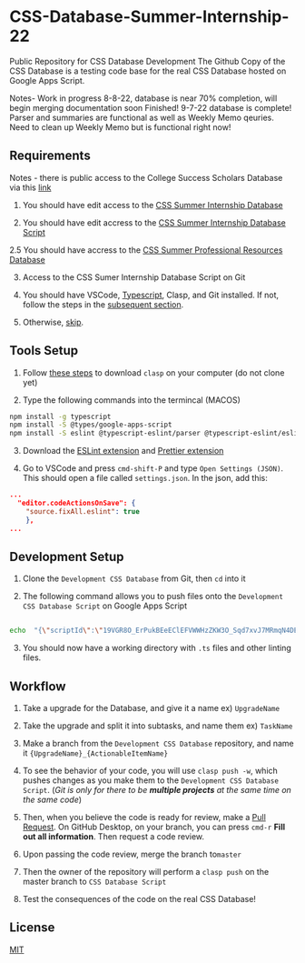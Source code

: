 # CSS-Database-Summer-Internship-22
Public Repository for CSS Database Development
The Github Copy of the CSS Database is a testing code base for the real CSS Database hosted on Google Apps Script.

Notes- 
Work in progress 8-8-22,
database is near 70% completion, will begin merging documentation soon
Finished! 9-7-22
database is complete! Parser and summaries are functional as well as Weekly Memo qeuries.
Need to clean up Weekly Memo but is functional right now!


## Requirements

Notes - there is public access to the College Success Scholars Database via this [link](https://docs.google.com/spreadsheets/d/1Urx86Jjewe84lbw9ev44Plo6WWFcsxpU2sjBTzKxn1c/edit?usp=sharing)

1. You should have edit access to the [CSS Summer Internship Database](https://docs.google.com/spreadsheets/d/1Urx86Jjewe84lbw9ev44Plo6WWFcsxpU2sjBTzKxn1c/edit?usp=sharing)

2. You should have edit accress to the [CSS Summer Internship Database Script](https://docs.google.com/spreadsheets/d/1Urx86Jjewe84lbw9ev44Plo6WWFcsxpU2sjBTzKxn1c/edit?usp=sharing)

2.5  You should have accress to the [CSS Summer Professional Resources Database](https://docs.google.com/spreadsheets/d/1k40aol-a1_iJxkJW8Wcb41tijvK63XSadimy5CVV098/edit?usp=sharing)

3. Access to the CSS Sumer Internship Database Script on Git

4. You should have VSCode, [Typescript](https://www.typescriptlang.org/docs/handbook/basic-types.html), Clasp, and Git installed. If not, follow the steps in the [subsequent section](#tools-setup).

5. Otherwise, [skip](#development-setup).

## Tools Setup

1. Follow [these steps](https://developers.google.com/apps-script/guides/clasp) to download `clasp` on your computer (do not clone yet)

2. Type the following commands into the termincal (MACOS)

```bash
npm install -g typescript
npm install -S @types/google-apps-script
npm install -S eslint @typescript-eslint/parser @typescript-eslint/eslint-plugin eslint-config-prettier
```

3. Download the [ESLint extension](https://marketplace.visualstudio.com/items?itemName=dbaeumer.vscode-eslint) and [Prettier extension](https://marketplace.visualstudio.com/items?itemName=esbenp.prettier-vscode)

4. Go to VSCode and press `cmd-shift-P` and type `Open Settings (JSON)`. This should open a file called `settings.json`. In the json, add this:

```json
...
  "editor.codeActionsOnSave": {
	"source.fixAll.eslint": true
	},
...
```


## Development Setup

1. Clone the `Development CSS Database` from Git, then `cd` into it

2. The following command allows you to push files onto the `Development CSS Database Script` on Google Apps Script

```bash

echo  "{\"scriptId\":\"19VGR8O_ErPukBEeEClEFVWWHzZKW3O_Sqd7xvJ7MRmqN4DEqgiB_bTAl\"}" > .clasp.json

```

3. You should now have a working directory with `.ts` files and other linting files.


## Workflow

1. Take a upgrade for the Database, and give it a name ex) `UpgradeName`

2. Take the upgrade and split it into subtasks, and name them ex) `TaskName`

3. Make a branch from the `Development CSS Database` repository, and name it `{UpgradeName}_{ActionableItemName}`

4. To see the behavior of your code, you will use `clasp push -w`, which pushes changes as you make them to the `Development CSS Database Script`. (*Git is only for there to be **multiple projects** at the same time on the same code*)

5. Then, when you believe the code is ready for review, make a [Pull Request](https://docs.github.com/en/github/collaborating-with-issues-and-pull-requests/creating-a-pull-request). On GitHub Desktop, on your branch, you can press `cmd-r`  **Fill out all information**. Then request a code review.
6. Upon passing the code review, merge the branch to`master`
7. Then the owner of the repository will perform a `clasp push` on the master branch to `CSS Database Script`
8. Test the consequences of the code on the real CSS Database!

## License

[MIT](https://choosealicense.com/licenses/mit/)
